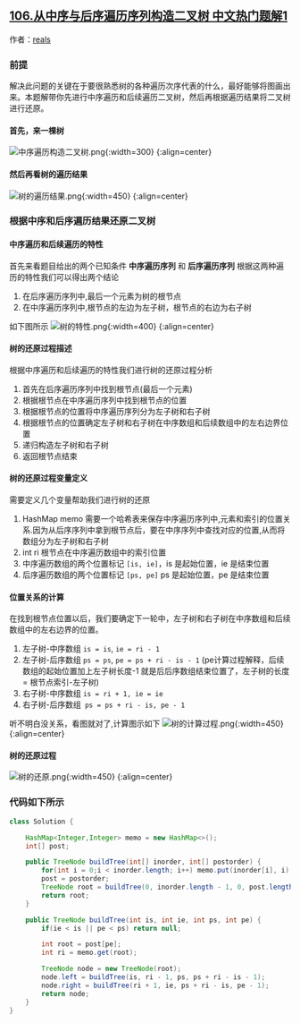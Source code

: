 ## [106.从中序与后序遍历序列构造二叉树 中文热门题解1](https://leetcode.cn/problems/construct-binary-tree-from-inorder-and-postorder-traversal/solutions/100000/tu-jie-gou-zao-er-cha-shu-wei-wan-dai-xu-by-user72)

作者：[reals](https://leetcode.cn/u/reals)

### 前提
解决此问题的关键在于要很熟悉树的各种遍历次序代表的什么，最好能够将图画出来。本题解带你先进行中序遍历和后续遍历二叉树，然后再根据遍历结果将二叉树进行还原。
#### 首先，来一棵树
![中序遍历构造二叉树.png](https://pic.leetcode-cn.com/b3dafe801ce8aaafde54f9e45c3d9fd206b1b94612f7ac518bcb0969a39f5461-%E4%B8%AD%E5%BA%8F%E9%81%8D%E5%8E%86%E6%9E%84%E9%80%A0%E4%BA%8C%E5%8F%89%E6%A0%91.png){:width=300}
{:align=center}
#### 然后再看树的遍历结果
![树的遍历结果.png](https://pic.leetcode-cn.com/ea206eb543a5dabd80625250199187b892a5cbc58806b86a05790c2897fab8d9-%E6%A0%91%E7%9A%84%E9%81%8D%E5%8E%86%E7%BB%93%E6%9E%9C.png){:width=450}
{:align=center}
### 根据中序和后序遍历结果还原二叉树
#### 中序遍历和后续遍历的特性
首先来看题目给出的两个已知条件 **中序遍历序列** 和 **后序遍历序列** 根据这两种遍历的特性我们可以得出两个结论
1. 在后序遍历序列中,最后一个元素为树的根节点
2. 在中序遍历序列中,根节点的左边为左子树，根节点的右边为右子树

如下图所示
![树的特性.png](https://pic.leetcode-cn.com/3293e7ccb41baaf52adca7e13cc0f258e1c83a4c588f9b6cb3e86410a540f298-%E6%A0%91%E7%9A%84%E7%89%B9%E6%80%A7.png){:width=400}
{:align=center}
#### 树的还原过程描述
根据中序遍历和后续遍历的特性我们进行树的还原过程分析
1. 首先在后序遍历序列中找到根节点(最后一个元素)
2. 根据根节点在中序遍历序列中找到根节点的位置
3. 根据根节点的位置将中序遍历序列分为左子树和右子树
4. 根据根节点的位置确定左子树和右子树在中序数组和后续数组中的左右边界位置
5. 递归构造左子树和右子树
6. 返回根节点结束

#### 树的还原过程变量定义
需要定义几个变量帮助我们进行树的还原
1. HashMap memo 需要一个哈希表来保存中序遍历序列中,元素和索引的位置关系.因为从后序序列中拿到根节点后，要在中序序列中查找对应的位置,从而将数组分为左子树和右子树
2. int ri 根节点在中序遍历数组中的索引位置
3. 中序遍历数组的两个位置标记 `[is, ie]`，is 是起始位置，ie 是结束位置
4. 后序遍历数组的两个位置标记 `[ps, pe]` ps 是起始位置，pe 是结束位置
#### 位置关系的计算
在找到根节点位置以后，我们要确定下一轮中，左子树和右子树在中序数组和后续数组中的左右边界的位置。
1. 左子树-中序数组 `is = is`, `ie = ri - 1`
2. 左子树-后序数组 `ps = ps`, `pe = ps + ri - is - 1` (pe计算过程解释，后续数组的起始位置加上左子树长度-1 就是后后序数组结束位置了，左子树的长度 = 根节点索引-左子树)
3. 右子树-中序数组 `is = ri + 1, ie = ie`
4. 右子树-后序数组` ps = ps + ri - is, pe - 1`

听不明白没关系，看图就对了,计算图示如下
![树的计算过程.png](https://pic.leetcode-cn.com/50d7d9c1ac4c66d7089f4cc6e16d053a918230e333710b8fe312f2c622030287-%E6%A0%91%E7%9A%84%E8%AE%A1%E7%AE%97%E8%BF%87%E7%A8%8B.png){:width=450}
{:align=center}
#### 树的还原过程
![树的还原.png](https://pic.leetcode-cn.com/ac050d257073f47285353d7ad412fb832326237ea85948a8b69d338171d67543-%E6%A0%91%E7%9A%84%E8%BF%98%E5%8E%9F.png){:width=450}
{:align=center}

### 代码如下所示
```Java []
class Solution {

    HashMap<Integer,Integer> memo = new HashMap<>();
    int[] post;

    public TreeNode buildTree(int[] inorder, int[] postorder) {
        for(int i = 0;i < inorder.length; i++) memo.put(inorder[i], i);
        post = postorder;
        TreeNode root = buildTree(0, inorder.length - 1, 0, post.length - 1);
        return root;
    }

    public TreeNode buildTree(int is, int ie, int ps, int pe) {
        if(ie < is || pe < ps) return null;

        int root = post[pe];
        int ri = memo.get(root);

        TreeNode node = new TreeNode(root);
        node.left = buildTree(is, ri - 1, ps, ps + ri - is - 1);
        node.right = buildTree(ri + 1, ie, ps + ri - is, pe - 1);
        return node;
    }
}
```

